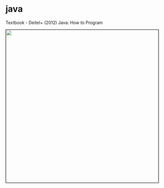 # java
Textbook - Deitel+ (2012) Java: How to Program 

<kbd >
  <img src="./figures/D209_TASK2_D2_FIG_4_1_CLASSIFICATION_TREE.PNG" 
     style="border:1px solid black;
            width:500px;"  >
</kbd>
